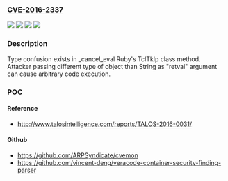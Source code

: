 ### [CVE-2016-2337](https://cve.mitre.org/cgi-bin/cvename.cgi?name=CVE-2016-2337)
![](https://img.shields.io/static/v1?label=Product&message=Ruby&color=blue)
![](https://img.shields.io/static/v1?label=Product&message=Tcl%2FTk&color=blue)
![](https://img.shields.io/static/v1?label=Version&message=n%2Fa&color=blue)
![](https://img.shields.io/static/v1?label=Vulnerability&message=type%20confusion&color=brighgreen)

### Description

Type confusion exists in _cancel_eval Ruby's TclTkIp class method. Attacker passing different type of object than String as "retval" argument can cause arbitrary code execution.

### POC

#### Reference
- http://www.talosintelligence.com/reports/TALOS-2016-0031/

#### Github
- https://github.com/ARPSyndicate/cvemon
- https://github.com/vincent-deng/veracode-container-security-finding-parser

